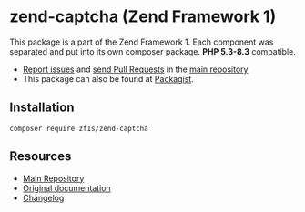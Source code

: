 # zend-captcha (Zend Framework 1)

This package is a part of the Zend Framework 1. Each component was separated and put into its own composer package.
**PHP 5.3-8.3** compatible.

- [Report issues](https://github.com/zf1s/zf1/issues) and
  [send Pull Requests](https://github.com/zf1s/zf1/pulls)
  in the [main repository](https://github.com/zf1s/zf1)
- This package can also be found at [Packagist](http://packagist.org/packages/zf1s).

## Installation

```
composer require zf1s/zend-captcha
```

## Resources

- [Main Repository](https://github.com/zf1s/zf1)
- [Original documentation](https://framework.zend.com/manual/1.12/en/manual.html) 
- [Changelog](https://github.com/zf1s/zf1/blob/master/CHANGELOG.md)
